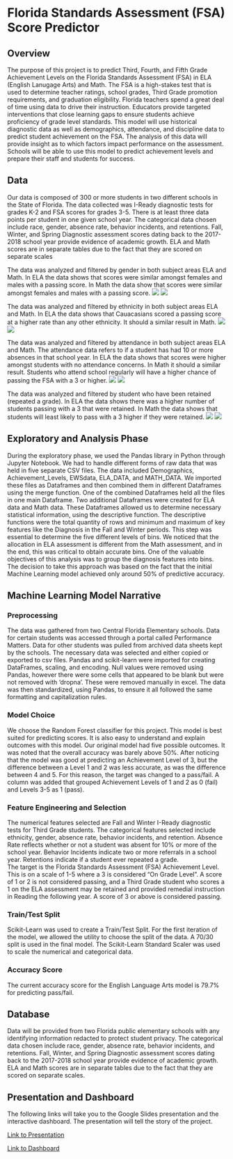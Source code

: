 # Florida Standards Assessment (FSA) Score Predictor

## Overview
The purpose of this project is to predict Third, Fourth, and Fifth Grade Achievement Levels on the Florida Standards Assessment (FSA) in ELA (English Lanugage Arts) and Math.  The FSA is a high-stakes test that is used to determine teacher ratings, school grades, Third Grade promotion requirements, and graduation eligibility.  Florida teachers spend a great deal of time using data to drive their instruction.  Educators provide targeted interventions that close learning gaps to ensure students achieve proficiency of grade level standards.  This model will use historical diagnostic data as well as demographics, attendance, and discipline data to predict student achievement on the FSA.  The analysis of this data will provide insight as to which factors impact performance on the assessment.  Schools will be able to use this model to predict achievement levels and prepare their staff and students for success.

## Data
Our data is composed of 300 or more students in two different schools in the State of Florida. The data collected was I-Ready diagnostic tests for grades K-2 and FSA scores for grades 3-5. There is at least three data points per student in one given school year. The categorical data chosen include race, gender, absence rate, behavior incidents, and retentions. Fall, Winter, and Spring Diagnostic assessment scores dating back to the 2017-2018 school year provide evidence of academic growth. ELA and Math scores are in separate tables due to the fact that they are scored on separate scales

The data was analyzed and filtered by gender in both subject areas ELA and Math. In ELA the data shows that scores were similar amongst females and males with a passing score. In Math the data show that scores were similar amongst females and males with a passing score.
![](https://github.com/leah-braswell/Boot_Camp_Final_Project/blob/main/Charts/Gender%20ELA.png)
![](https://github.com/leah-braswell/Boot_Camp_Final_Project/blob/main/Charts/Gender%20Math.png)


The data was analyzed and filtered by ethnicity in both subject areas ELA and Math. In ELA the data shows that  Cauacasians scored a passing score at a higher rate than any other ethnicity. It should a similar result in Math. 
![](https://github.com/leah-braswell/Boot_Camp_Final_Project/blob/main/Charts/Ethnicity%20ELA.png)
![](https://github.com/leah-braswell/Boot_Camp_Final_Project/blob/main/Charts/Ethnicity%20Math.png)

The data was analyzed and filtered by attendance in both subject areas ELA and Math. The attendance data refers to if a student has had 10 or more absences in that school year. In ELA the data shows that scores were higher amongst students with no attendance concerns. In Math it should a similar result. Students who attend school regularly will have a higher chance of passing the FSA with a 3 or higher.
![](https://github.com/leah-braswell/Boot_Camp_Final_Project/blob/main/Charts/Attendance%20ELA.png)
![](https://github.com/leah-braswell/Boot_Camp_Final_Project/blob/main/Charts/Attendance%20Math.png)

The data was analyzed and filtered by student who have been retained (repeated a grade). In ELA the data shows there was a higher number of students passing with a 3 that were retained. In Math the data shows that students will least likely to pass with a 3 higher if they were retained.
![](https://github.com/leah-braswell/Boot_Camp_Final_Project/blob/main/Charts/Retained%20ELA.png)
![](https://github.com/leah-braswell/Boot_Camp_Final_Project/blob/main/Charts/Retained%20Math.png)

## Exploratory and  Analysis  Phase
During the exploratory phase, we used the Pandas library in Python through Jupyter Notebook. We had to handle different forms of raw data that was held in five separate CSV files. The data included Demographics, Achievement_Levels, EWSdata, ELA_DATA, and MATH_DATA.
We imported these files as Dataframes and then combined them in different Dataframes using the merge function. One of the combined Dataframes held all the files in one main Dataframe. Two additional Dataframes were created for ELA data and Math data. These Dataframes allowed us to determine necessary statistical information, using the descriptive function. The descriptive functions were the total quantity of rows and minimum and maximum of key features like the Diagnosis in the Fall and Winter periods. This step was essential to determine the five different levels of bins. We noticed that the allocation in ELA assessment is different from the Math assessment, and in the end, this was critical to obtain accurate bins.
One of the valuable objectives of this analysis was to group the diagnosis features into bins. The decision to take this approach was based on the fact that the initial Machine Learning model achieved only around 50% of predictive accuracy.
 
## Machine Learning Model Narrative
### Preprocessing
The data was gathered from two Central Florida Elementary schools.  Data for certain students was accessed through a portal called Performance Matters.  Data for other students was pulled from archived data sheets kept by the schools.  The necessary data was selected and either copied or exported to csv files.  Pandas and scikit-learn were imported for creating DataFrames, scaling, and encoding.  Null values were removed using Pandas, however there were some cells that appeared to be blank but were not removed with ‘dropna’.  These were removed manually in excel. The data was then standardized, using Pandas, to ensure it all followed the same formatting and capitalization rules. 

### Model Choice
We choose the Random Forest classifier for this project.  This model is best suited for predicting scores. It is also easy to understand and explain outcomes with this model.  Our original model had five possible outcomes.  It was noted that the overall accuracy was barely above 50%.  After noticing that the model was good at predicting an Achievement Level of 3, but the difference between a Level 1 and 2 was less accurate, as was the difference between 4 and 5.  For this reason, the target was changed to a pass/fail.  A column was added that grouped Achievement Levels of 1 and 2 as 0 (fail) and Levels 3-5 as 1 (pass).  

### Feature Engineering and Selection
The numerical features selected are Fall and Winter I-Ready diagnostic tests for Third Grade students.  The categorical features selected include ethnicity, gender, absence rate, behavior incidents, and retention. Absence Rate reflects whether or not a student was absent for 10% or more of the school year.  Behavior Incidents indicate two or more referrals in a school year.  Retentions indicate if a student ever repeated a grade.  
The target is the Florida Standards Assessment (FSA) Achievement Level.  This is on a scale of 1-5 where a 3 is considered “On Grade Level”.  A score of 1 or 2 is not considered passing, and a Third Grade student who scores a 1 on the ELA assessment may be retained and provided remedial instruction in Reading the following year.  A score of 3 or above is considered passing.  

### Train/Test Split
Scikit-Learn was used to create a Train/Test Split.  For the first iteration of the model, we allowed the utility to choose the split of the data.  A 70/30 split is used in the final model.  The Scikit-Learn Standard Scaler was used to scale the numerical and categorical data.

### Accuracy Score
The current accuracy score for the English Language Arts model is 79.7% for predicting pass/fail.



## Database
Data will be provided from two Florida public elementary schools with any identifying information redacted to protect student privacy.  The categorical data chosen include race, gender, absence rate, behavior incidents, and retentions.  Fall, Winter, and Spring Diagnostic assessment scores dating back to the 2017-2018 school year provide evidence of academic growth.  ELA and Math scores are in separate tables due to the fact that they are scored on separate scales. 

## Presentation and Dashboard

The following links will take you to the Google Slides presentation and the interactive dashboard. The presentation will tell the story of the project.

[Link to Presentation](https://docs.google.com/presentation/d/e/2PACX-1vQKtrgxA88cZ8FfiY-rjbQno07R9LYr2ki83eTg24WP4XJf1wpaEJpuywWDH-yJRN76ru4fubnWFa9g/pub?start=false&loop=false&delayms=3000)

[Link to Dashboard](https://leah-braswell.github.io/Boot_Camp_Final_Project/)

